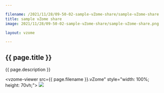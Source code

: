 ```yaml
---

filename: /2021/11/28/09-50-02-sample-vZome-share/sample-vZome-share
title: sample vZome share
image: 2021/11/28/09-50-02-sample-vZome-share/sample-vZome-share.png

layout: vzome

---
```


## {{ page.title }}

{{ page.description }}

<vzome-viewer src={{ page.filename }}.vZome" style="width: 100%; height: 70vh;">
  <img src="{{ page.filename }}.png"/>
</vzome-viewer>
